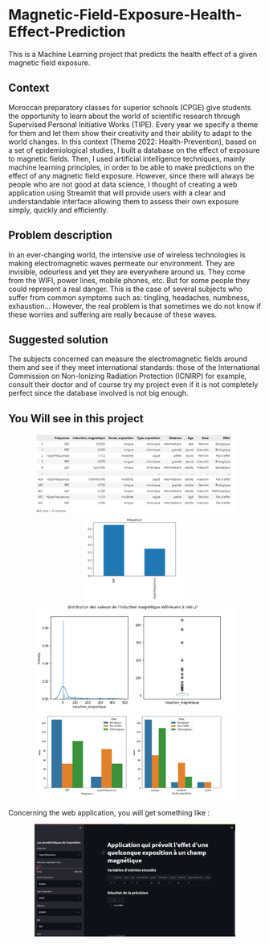 # Magnetic-Field-Exposure-Health-Effect-Prediction
This is a Machine Learning project that predicts the health effect of a given magnetic field exposure.

## Context
Moroccan preparatory classes for superior schools (CPGE) give students the opportunity to learn about the
world of scientific research through Supervised Personal Initiative Works (TIPE). Every year we specify a 
theme for them and let them show their creativity and their ability to adapt to the world changes. In this 
context (Theme 2022: Health-Prevention), based on a set of epidemiological studies, I built a database on 
the effect of exposure to magnetic fields. Then, I used artificial intelligence techniques, mainly machine 
learning principles, in order to be able to make predictions on the effect of any magnetic field exposure. 
However, since there will always be people who are not good at data science, I thought of creating a web 
application using Streamlit that will provide users with a clear and understandable interface allowing them 
to assess their own exposure simply, quickly and efficiently.

## Problem description
In an ever-changing world, the intensive use of wireless technologies is making electromagnetic waves 
permeate our environment. They are invisible, odourless and yet they are everywhere around us. They 
come from the WIFI, power lines, mobile phones, etc. But for some people they could represent a real 
danger. This is the case of several subjects who suffer from common symptoms such as: tingling, 
headaches, numbness, exhaustion... However, the real problem is that sometimes we do not know if these 
worries and suffering are really because of these waves.

## Suggested solution 
The subjects concerned can measure the electromagnetic fields around them and see if they meet international standards: those of the International Commission on Non-Ionizing Radiation Protection (ICNIRP) for example, consult their doctor and of course try my project even if it is not completely perfect since the database involved is not big enough.

## You Will see in this project
<p align="center">
  <img src="figures/data.PNG" width="400" alt="data">
  <img src="figures/univariate analysis-categorical variable.PNG" width="200" alt="univariate analysis-categorical variable">
  <img src="figures/univariate analysis- numerical variable.PNG" width="400" alt="univariate analysis- numerical variable">
  <img src="figures/bivariate analysis.PNG" width="400" alt="bivariate analysis">
</p>


Concerning the web application, you will get something like :

<p align="center">
  <img src="figures/Web App.png" width="400" alt="Web App">
</p>

